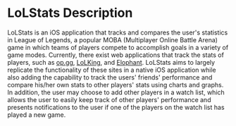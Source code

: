 # LoLStats Description

LoLStats is an iOS application that tracks and compares the user's statistics in
League of Legends, a popular MOBA (Multiplayer Online Battle Arena) game in
which teams of players compete to accomplish goals in a variety of game
modes. Currently, there exist web applications that track the stats of players,
such as [op.gg](http://op.gg), [LoLKing](http://www.lolking.net), and
[Elophant](http://www.elophant.com). LoLStats aims to largely replicate the
functionality of these sites in a native iOS application while also adding the
capability to track the users' friends' performance and compare his/her own
stats to other players' stats using charts and graphs. In addition, the user may
choose to add other players in a watch list, which allows the user to easily
keep track of other players' performance and presents notifications to the user
if one of the players on the watch list has played a new game.
